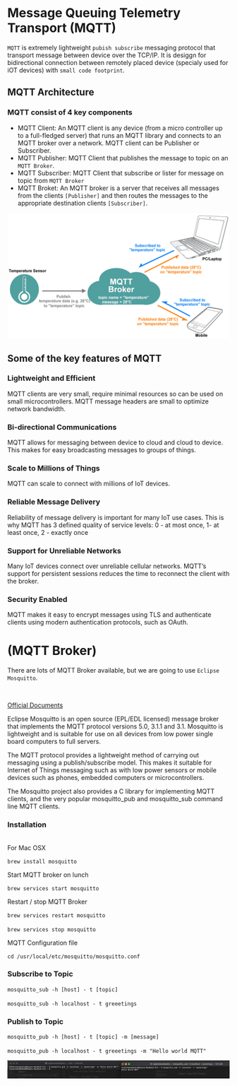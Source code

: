 # Message Queuing Telemetry Transport (MQTT)

`MQTT` is extremely lightweight `pubish subscribe` messaging protocol  that transport message between device 
over the TCP/IP. It is desiggn for bidirectional connection between remotely placed device 
(specialy used for iOT devices) with  `small code footprint`.

## MQTT Architecture

### MQTT consist of 4 key components
- MQTT Client: An MQTT client is any device (from a micro controller up to a full-fledged server) that runs an MQTT library and connects to an MQTT broker over a network. MQTT client can be Publisher or Subscriber.
- MQTT Publisher: MQTT Client that publishes the message to topic on an `MQTT Broker`.
- MQTT Subscriber: MQTT Client that subscribe or lister for message on topic from `MQTT Broker`
- MQTT Broket: An MQTT broker is a server that receives all messages from the clients `[Publisher]` and then routes the messages to the appropriate destination clients `[Subscriber]`.


![](resources/MQTT-architect.png)



## Some of the key features of MQTT 

### Lightweight and Efficient

MQTT clients are very small, require minimal resources so can be used on small microcontrollers. MQTT message headers are small to optimize network bandwidth.

### Bi-directional Communications

MQTT allows for messaging between device to cloud and cloud to device. This makes for easy broadcasting messages to groups of things.

### Scale to Millions of Things

MQTT can scale to connect with millions of IoT devices.

### Reliable Message Delivery

Reliability of message delivery is important for many IoT use cases. This is why MQTT has 3 defined quality of service levels: 0 - at most once, 1- at least once, 2 - exactly once

### Support for Unreliable Networks

Many IoT devices connect over unreliable cellular networks. MQTT’s support for persistent sessions reduces the time to reconnect the client with the broker.

### Security Enabled

MQTT makes it easy to encrypt messages using TLS and authenticate clients using modern authentication protocols, such as OAuth.


# (MQTT Broker)

There are lots of MQTT Broker available, but we are going to use `Eclipse Mosquitto`. 

<br>

[Official Documents](https://mosquitto.org)

Eclipse Mosquitto is an open source (EPL/EDL licensed) message broker that implements the MQTT protocol versions 5.0, 3.1.1 and 3.1. Mosquitto is lightweight and is suitable for use on all devices from low power single board computers to full servers.

The MQTT protocol provides a lightweight method of carrying out messaging using a publish/subscribe model. This makes it suitable for Internet of Things messaging such as with low power sensors or mobile devices such as phones, embedded computers or microcontrollers.

The Mosquitto project also provides a C library for implementing MQTT clients, and the very popular mosquitto_pub and mosquitto_sub command line MQTT clients.


### Installation

<br>
For Mac OSX 

    brew install mosquitto

Start MQTT broker on lunch

    brew services start mosquitto

 Restart / stop MQTT Broker   

    brew services restart mosquitto

    brew services stop mosquitto

MQTT Configuration file

    cd /usr/local/etc/mosquitto/mosquitto.conf 


 ### Subscribe to Topic 

    mosquitto_sub -h [host] - t [topic]   

    mosquitto_sub -h localhost - t greeetings   


 ### Publish to Topic

    mosquitto_pub -h [host] - t [topic] -m [message]

    mosquitto_pub -h localhost - t greeetings -m "Hello world MQTT"

![](resources/sample.mqtt.sub.pub.png)